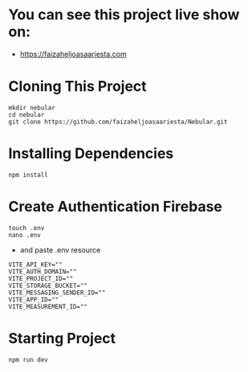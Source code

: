 # You can see this project live show on:

- https://faizaheljoasaariesta.com

# Cloning This Project

```
mkdir nebular
cd nebular
git clone https://github.com/faizaheljoasaariesta/Nebular.git
```

# Installing Dependencies

```
npm install
```

# Create Authentication Firebase

```
touch .env
nano .env
```

- and paste .env resource

```
VITE_API_KEY=""
VITE_AUTH_DOMAIN=""
VITE_PROJECT_ID=""
VITE_STORAGE_BUCKET=""
VITE_MESSAGING_SENDER_ID=""
VITE_APP_ID=""
VITE_MEASUREMENT_ID=""
```

# Starting Project

```
npm run dev
```